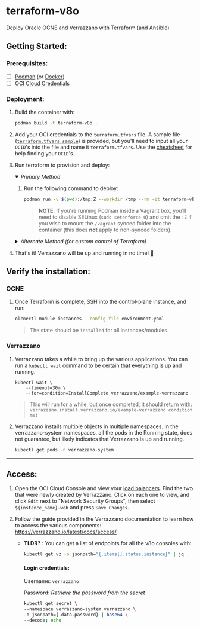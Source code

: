 # terraform-v8o

Deploy Oracle OCNE and Verrazzano with Terraform (and Ansible)

## Getting Started:

### Prerequisites:
- [ ] [Podman](https://podman.io/getting-started/installation) (or [Docker](https://docs.docker.com/engine/install/))
- [ ] [OCI Cloud Credentials](./oci-provider-conf.md)

### Deployment:

1. Build the container with:

    ```bash
    podman build -t terraform-v8o .
    ```

2. Add your OCI credentials to the `terraform.tfvars` file. A sample file ([`terraform.tfvars.sample`](./terraform.tfvars.sample)) is provided, but you'll need to input all your `OCID`'s into the file and name it `terraform.tfvars`. Use the [cheatsheet](./oci-provider-conf.md) for help finding your `OCID`'s.

3. Run terraform to provision and deploy:
    
    <details open>
    <summary><i>Primary Method</i></summary>

    1. Run the following command to deploy:

        ```bash
        podman run -v $(pwd):/tmp:Z --workdir /tmp --rm -it terraform-v8o -c "terraform init -upgrade && terraform apply"
        ```
        > **NOTE**: If you're running Podman inside a Vagrant box, you'll need to disable SELinux (`sudo setenforce 0`) and omit the `:Z` if you wish to mount the `/vagrant` synced folder into the container (this does **not** apply to non-synced folders).
        
    </details>

    <details>
    <summary><i>Alternate Method (for custom control of Terraform)</i></summary>

     1. Exec into the container with:

        ```bash
        podman run -v $(pwd):/tmp:Z --workdir /tmp --rm -it terraform-v8o
        ```

     2. Use Terraform within the container to provision and deploy your OCNE + Verrazzano environment.

        ```bash
        terraform init
        terraform apply
        ```
        > **NOTE:** This method gives you more control of Terraform. For example, you can deploy multiple instances by leveraging Terraform workspaces (Example: `terraform workspace new ocne2` or `terraform workspace select ocne1`, etc...). Run `terraform help` for more options.
    </details>

4. That's it! Verrazzano will be up and running in no time! :tada:

## Verify the installation:

### OCNE

1. Once Terraform is complete, SSH into the control-plane instance, and run:

    ```bash
    olcnectl module instances --config-file environment.yaml
    ```

    > The state should be `installed` for all instances/modules.

### Verrazzano

1. Verrazzano takes a while to bring up the various applications. You can run a `kubectl wait` command to be certain that everything is up and running.

    ```
    kubectl wait \
        --timeout=30m \
        --for=condition=InstallComplete verrazzano/example-verrazzano
    ```
    
    > This will run for a while, but once completed, it should return with: `verrazzano.install.verrazzano.io/example-verrazzano condition met`

2. Verrazzano installs multiple objects in multiple namespaces. In the verrazzano-system namespaces, all the pods in the Running state, does not guarantee, but likely indicates that Verrazzano is up and running.

    ```bash
    kubectl get pods -n verrazzano-system
    ```

---

## Access:

1. Open the OCI Cloud Console and view your [load balancers](https://cloud.oracle.com/load-balancer/). Find the two that were newly created by Verrazzano. Click on each one to view, and click `Edit` next to "Network Security Groups", then select `${instance_name}-web` and press `Save Changes`.

2. Follow the guide provided in the Verrazzano documentation to learn how to access the various components: https://verrazzano.io/latest/docs/access/

   - **TLDR?** : You can get a list of endpoints for all the v8o consoles with:

       ```bash
       kubectl get vz -o jsonpath="{.items[].status.instance}" | jq .
       ```

       #### Login credentials:

       Username: `verrazzano`

       Password: *Retrieve the password from the secret*

       ```bash
       kubectl get secret \
       --namespace verrazzano-system verrazzano \
       -o jsonpath={.data.password} | base64 \
       --decode; echo
       ```
